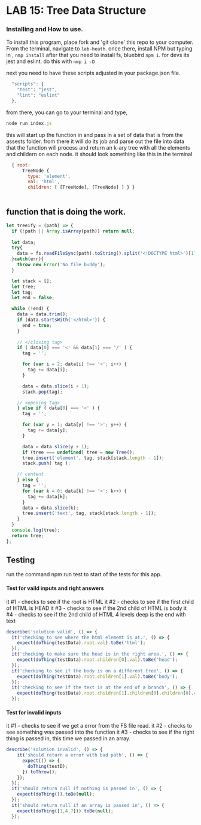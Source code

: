 
# LAB 15: Tree Data Structure


### Installing and How to use.

To install this program, place fork and 'git clone' this repo to your computer. From the terminal, navigate to  `lab-heath`. once there, install NPM but typing in , `nmp install`  after that you need to install fs, bluebird `npm i`. for devs its jest and eslint. do this with `nmp i -D`


next you need to have these scripts adjusted in your package.json file.

```javascript
  "scripts": {
    "test": "jest",
    "lint": "eslint"
  },
  ```

from there, you can go to your terminal and type, 

```javascript
node run index.js
```
 this will start up the function in and pass in a set of data that is from the assests folder. from there it will do its job and parse out the file into data that the function will process and return an k-ary tree with all the elements and childern on each node. it should look something like this in the terminal

 ```javascript
   { root:
       TreeNode {
         type: 'element',
         val: 'html',
         children: [ [TreeNode], [TreeNode] ] } }
         
```
## function that is doing the work.
```javascript
let treeify = (path) => {
  if (!path || Array.isArray(path)) return null;
  
  let data;
  try{
    data = fs.readFileSync(path).toString().split('<!DOCTYPE html>')[1];
  }catch(err){
    throw new Error('No file buddy');
  }

  let stack = [];
  let tree;
  let tag;
  let end = false;

  while (!end) {
    data = data.trim();
    if (data.startsWith('</html>')) {
      end = true;
    } 
      
    // </closing tag>
    if ( data[0] === '<' && data[1] === '/' ) {
      tag = '';

      for (var i = 2; data[i] !== '>'; i++) {
        tag += data[i];
      }

      data = data.slice(i + 1);
      stack.pop(tag);

    // <opening tag>
    } else if ( data[0] === '<' ) {
      tag = '';

      for (var y = 1; data[y] !== '>'; y++) {
        tag += data[y];
      }

      data = data.slice(y + 1);
      if (tree === undefined) tree = new Tree();
      tree.insert('element', tag, stack[stack.length - 1]);
      stack.push( tag );

    // content
    } else {
      tag = '';
      for (var k = 0; data[k] !== '<'; k++) {
        tag += data[k];
      }
      data = data.slice(k);
      tree.insert('text', tag, stack[stack.length - 1]);
    }
  }
  console.log(tree);
  return tree;
};
```

## Testing

run the command npm run test to start of the tests for this app.

#### Test for vaild inputs and right answers 

it #1 - checks to see if the root is HTML
it #2 - checks to see if the first child of HTML is HEAD
it #3 - checks to see if the 2nd child of HTML is body
it #4 - checks to see if the 2nd child of HTML 4 levels deep is the end with text


```javascript
describe('solution valid', () => {
  it('checking to see where the html elememt is at.', () => {
    expect(doThing(testData).root.val).toBe('html');
  });
  it('checking to make sure the head is in the right area.', () => {
    expect(doThing(testData).root.children[0].val).toBe('head');
  });
  it('checking to see if the body is on a different tree', () => {
    expect(doThing(testData).root.children[1].val).toBe('body');
  });
  it('checking to see if the text is at the end of a branch', () => {
    expect(doThing(testData).root.children[1].children[0].children[0].children[0].val).toBe('We\'re building a tree!');
  });
  ```

#### Test for invalid inputs 

it #1 - checks to see if we get a error from the FS file read.
it #2 - checks to see something was passed into the function
it #3 - checks to see if the right thing is passed in, this time we passed in an array.


```javascript
describe('solution invalid', () => {
    it('should return a error with bad path', () => {
      expect(() => {
        doThing(testD);
      }).toThrow();
    });
  });
  it('should return null if nothing is passed in', () => {
    expect(doThing()).toBe(null);
  });
  it('should return null if an array is passed in', () => {
    expect(doThing([1,4,7])).toBe(null);
  });
  ```

